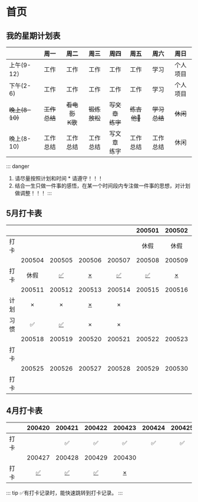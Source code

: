 # 首页
## 我的星期计划表

|         | 周一   | 周二    | 周三   | 周四    | 周五    | 周六    | 周日     |
| ------- |:-----:| :-----:| :-----:| :-----:| :-----:| :------:| :------:|
| 上午(9-12）     | 工作 | 工作 | 工作 | 工作 | 工作 | 学习 | 个人项目 |
| 下午(2-6)    | 工作 | 工作 | 工作 | 工作 | 工作 | 学习 | 个人项目 |
| ~~晚上(8-10)~~     | ~~工作总结~~ | ~~看电影<br/>K歌~~ | ~~锻炼<br/>放松~~ | ~~写文章<br/>练字~~ | ~~练吉他🎸~~ | ~~学习总结~~ | ~~休闲~~ |
| 晚上(8-10)     | 工作总结 | 工作总结 | 工作总结 | 写文章<br/>练字 | 工作总结 | 工作总结 | 休闲 |
::: danger
1. 请尽量按照计划和时间 * 请遵守！！！
2. 结合一生只做一件事的感悟，在某一个时间段内专注做一件事的思想，对计划做调整！！！
:::

## 5月打卡表

|      |        |                                     |                                     |                                     |               200501                |               200502                |               200503                |
| ---- | :----: | :---------------------------------: | :---------------------------------: | :---------------------------------: | :---------------------------------: | :---------------------------------: | :---------------------------------: |
| 打卡 |        |                                     |                                     |                                     |                休假                 |                休假                 | [✅](./zh/punch-in.html#_2020-05-03) |
|      | 200504 |               200505                |               200506                |               200507                |               200508                |               200509                |               200510                |
| 打卡 |  休假  | [✅](./zh/punch-in.html#_2020-05-05) | [×](./zh/punch-in.html#_2020-05-06) | [✅](./zh/punch-in.html#_2020-05-07) | [✅](./zh/punch-in.html#_2020-05-08) | [×](./zh/punch-in.html#_2020-05-09) | [✅](./zh/punch-in.html#_2020-05-10) |
|      | 200511 |               200512                |               200513                |               200514                |               200515                |               200516                |               200517                |
| 计划 |   ×    |                  ×                  | [×](./zh/punch-in.html#_2020-05-13) |                  ×                  |                                     |                                     |                                     |
| 习惯 |   ✅    | [✅](./zh/punch-in.html#_2020-05-12) |                  ×                  |                  ×                  |                                     |                                     |                                     |
|      | 200518 |               200519                |               200520                |               200521                |               200522                |               200523                |               200524                |
| 打卡 |        |                                     |                                     |                                     |                                     |                                     |                                     |
|      | 200525 |               200526                |               200527                |               200528                |               200529                |               200530                |               200531                |
| 打卡 |        |                                     |                                     |                                     |                                     |                                     |                                     |

## 4月打卡表
|         | 200420 | 200421 | 200422 | 200423 | 200424 | 200425 | 200426 |
| ------- |:------:|:------:|:------:|:------:|:------:|:------:|:------:|
|  打　卡  |        |   ✅   |   ✅   |  ✅   |   ✅   |   ✅   |   ✅   |
|         | 200427 | 200428 | 200429 | 200430 |  |  |  |
|  打　卡  |   [✅](./zh/punch-in.html#_2020-04-27)   |   [✅](./zh/punch-in.html#_2020-04-28)     | [✅](./zh/punch-in.html#_2020-04-29) | [×](./zh/punch-in.html#_2020-04-30) |        |        |        |

::: tip
✅有打卡记录时，能快速跳转到打卡记录。
:::

